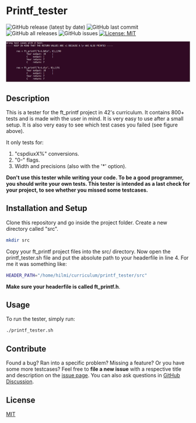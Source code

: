 # Printf_tester

![GitHub release (latest by date)](https://img.shields.io/github/v/release/hilmi-yilmaz/printf_tester?logo=GitHub)
![GitHub last commit](https://img.shields.io/github/last-commit/hilmi-yilmaz/printf_tester)
![GitHub all releases](https://img.shields.io/github/downloads/hilmi-yilmaz/printf_tester/total)
![GitHub issues](https://img.shields.io/github/issues-raw/hilmi-yilmaz/printf_tester)
[![License: MIT](https://img.shields.io/badge/License-MIT-yellow.svg)](https://opensource.org/licenses/MIT)

![Tester output](./tester_output.png)

## Description

This is a tester for the ft_printf project in 42's curriculum. It contains 800+ tests and is made with the user in mind. It is very easy to use after a small setup. It is also very easy to see which test cases you failed (see figure above).

It only tests for:<br>
1. "cspdiuxX%" conversions.
2. "0-" flags.
3. Width and precisions (also with the '*' option).

**Don't use this tester while writing your code. To be a good programmer, you should write your own tests. This tester is intended as a last check for your project, to see whether you missed some testcases.**

## Installation and Setup

Clone this repository and go inside the project folder. Create a new directory called "src".

```sh
mkdir src
```

Copy your ft_printf project files into the src/ directory. Now open the printf_tester.sh file and put the absolute path to your headerfile in line 4. For me it was something like:

```sh
HEADER_PATH="/home/hilmi/curriculum/printf_tester/src"
```

**Make sure your headerfile is called ft_printf.h**.

## Usage

To run the tester, simply run:

```sh
./printf_tester.sh
```

## Contribute

Found a bug? Ran into a specific problem? Missing a feature? Or you have some more testcases? Feel free to **file a new issue** with a respective title and description on the [issue page](https://github.com/hilmi-yilmaz/printf_tester/issues). You can also ask questions in [GitHub Discussion](https://github.com/hilmi-yilmaz/printf_tester/discussions). 

## License
[MIT](https://opensource.org/licenses/MIT)
